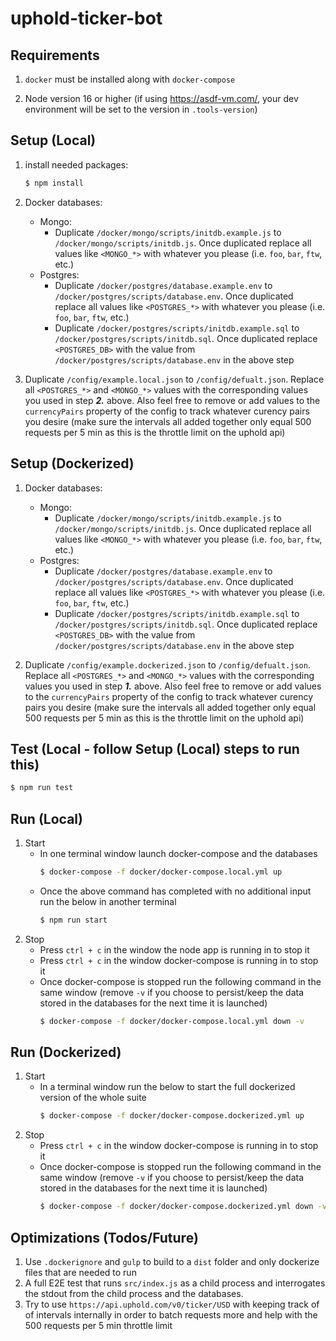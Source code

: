 # uphold-ticker-bot

## Requirements
1. `docker` must be installed along with `docker-compose`

2. Node version 16 or higher (if using https://asdf-vm.com/, your dev environment will be set to the version in `.tools-version`)

## Setup (Local)
1. install needed packages:
    ```bash
    $ npm install
    ```

2. Docker databases:
    * Mongo:
      * Duplicate `/docker/mongo/scripts/initdb.example.js` to `/docker/mongo/scripts/initdb.js`. Once duplicated replace all values like `<MONGO_*>` with whatever you please (i.e. `foo`, `bar`, `ftw`, etc.)
    * Postgres:
      * Duplicate `/docker/postgres/database.example.env` to `/docker/postgres/scripts/database.env`. Once duplicated replace all values like `<POSTGRES_*>` with whatever you please (i.e. `foo`, `bar`, `ftw`, etc.)
      * Duplicate `/docker/postgres/scripts/initdb.example.sql` to `/docker/postgres/scripts/initdb.sql`. Once duplicated replace `<POSTGRES_DB>` with the value from `/docker/postgres/scripts/database.env` in the above step 

3. Duplicate `/config/example.local.json` to `/config/defualt.json`. Replace all `<POSTGRES_*>` and `<MONGO_*>` values with the corresponding values you used in step ***2.*** above. Also feel free to remove or add values to the `currencyPairs` property of the config to track whatever curency pairs you desire (make sure the intervals all added together only equal 500 requests per 5 min as this is the throttle limit on the uphold api)


## Setup (Dockerized)
1. Docker databases:
    * Mongo:
      * Duplicate `/docker/mongo/scripts/initdb.example.js` to `/docker/mongo/scripts/initdb.js`. Once duplicated replace all values like `<MONGO_*>` with whatever you please (i.e. `foo`, `bar`, `ftw`, etc.)
    * Postgres:
      * Duplicate `/docker/postgres/database.example.env` to `/docker/postgres/scripts/database.env`. Once duplicated replace all values like `<POSTGRES_*>` with whatever you please (i.e. `foo`, `bar`, `ftw`, etc.)
      * Duplicate `/docker/postgres/scripts/initdb.example.sql` to `/docker/postgres/scripts/initdb.sql`. Once duplicated replace `<POSTGRES_DB>` with the value from `/docker/postgres/scripts/database.env` in the above step 

2. Duplicate `/config/example.dockerized.json` to `/config/defualt.json`. Replace all `<POSTGRES_*>` and `<MONGO_*>` values with the corresponding values you used in step ***1.*** above. Also feel free to remove or add values to the `currencyPairs` property of the config to track whatever curency pairs you desire (make sure the intervals all added together only equal 500 requests per 5 min as this is the throttle limit on the uphold api)

## Test (Local - follow Setup (Local) steps to run this)
```bash
$ npm run test
```

## Run (Local)
1. Start
    * In one terminal window launch docker-compose and the databases
      ```bash
      $ docker-compose -f docker/docker-compose.local.yml up
      ```
    * Once the above command has completed with no additional input run the below in another terminal
      ```bash
      $ npm run start
      ```
2. Stop
    * Press `ctrl + c` in the window the node app is running in to stop it
    * Press `ctrl + c` in the window docker-compose is running in to stop it
    * Once docker-compose is stopped run the following command in the same window (remove `-v` if you choose to persist/keep the data stored in the databases for the next time it is launched)
      ```bash
      $ docker-compose -f docker/docker-compose.local.yml down -v
      ```

## Run (Dockerized)
1. Start
    * In a terminal window run the below to start the full dockerized version of the whole suite
      ```bash
      $ docker-compose -f docker/docker-compose.dockerized.yml up
      ```
2. Stop
    * Press `ctrl + c` in the window docker-compose is running in to stop it
    * Once docker-compose is stopped run the following command in the same window (remove `-v` if you choose to persist/keep the data stored in the databases for the next time it is launched)
      ```bash
      $ docker-compose -f docker/docker-compose.dockerized.yml down -v
      ```

## Optimizations (Todos/Future)
1. Use `.dockerignore` and `gulp` to build to a `dist` folder and only dockerize files that are needed to run
2. A full E2E test that runs `src/index.js` as a child process and interrogates the stdout from the child process and the databases.
3. Try to use `https://api.uphold.com/v0/ticker/USD` with keeping track of of intervals internally in order to batch requests more and help with the 500 requests per 5 min throttle limit
